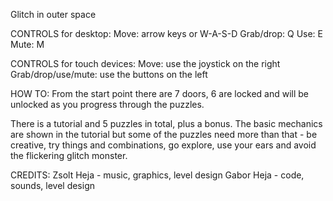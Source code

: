 Glitch in outer space

CONTROLS for desktop:
Move: arrow keys or W-A-S-D
Grab/drop: Q
Use: E
Mute: M

CONTROLS for touch devices:
Move: use the joystick on the right
Grab/drop/use/mute: use the buttons on the left

HOW TO:
From the start point there are 7 doors, 6 are locked and will be unlocked as you progress through the puzzles.

There is a tutorial and 5 puzzles in total, plus a bonus. The basic mechanics are shown in the tutorial but some of the puzzles need more than that - be creative, try things and combinations, go explore, use your ears and avoid the flickering glitch monster.

CREDITS:
Zsolt Heja - music, graphics, level design
Gabor Heja - code, sounds, level design